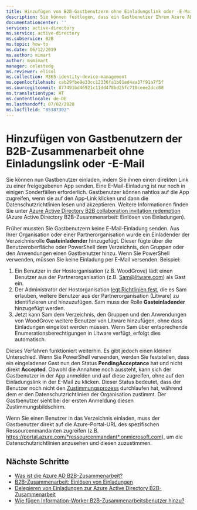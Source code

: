 ```yaml
---
title: Hinzufügen von B2B-Gastbenutzern ohne Einladungslink oder -E-Mail – Azure AD
description: Sie können festlegen, dass ein Gastbenutzer Ihrem Azure AD andere Gastbenutzer hinzufügen kann, ohne dass eine Einladung in der Azure Active Directory B2B-Zusammenarbeit erforderlich ist.
documentationcenter: ''
services: active-directory
ms.service: active-directory
ms.subservice: B2B
ms.topic: how-to
ms.date: 06/12/2019
ms.author: mimart
author: msmimart
manager: celestedg
ms.reviewer: elisol
ms.collection: M365-identity-device-management
ms.openlocfilehash: cab29fbe9e33cc12336fa1b81ed4aa37f91a7f5f
ms.sourcegitcommit: 877491bd46921c11dd478bd25fc718ceee2dcc08
ms.translationtype: HT
ms.contentlocale: de-DE
ms.lasthandoff: 07/02/2020
ms.locfileid: "85387302"
---
```

# <a name="add-b2b-collaboration-guest-users-without-an-invitation-link-or-email"></a>Hinzufügen von Gastbenutzern der B2B-Zusammenarbeit ohne Einladungslink oder -E-Mail

Sie können nun Gastbenutzer einladen, indem Sie ihnen einen direkten Link zu einer freigegebenen App senden. Eine E-Mail-Einladung ist nur noch in einigen Sonderfällen erforderlich. Gastbenutzer können nahtlos auf die App zugreifen, wenn sie auf den App-Link klicken und dann die Datenschutzrichtlinien lesen und akzeptieren. Weitere Informationen finden Sie unter [Azure Active Directory B2B collaboration invitation redemption](redemption-experience.md) (Azure Active Directory B2B-Zusammenarbeit: Einlösen von Einladungen).   

Früher mussten Sie Gastbenutzern keine E-Mail-Einladung senden. Aus Ihrer Organisation oder einer Partnerorganisation wurde ein Einladender der Verzeichnisrolle **Gasteinladender** hinzugefügt. Dieser fügte über die Benutzeroberfläche oder PowerShell dem Verzeichnis, den Gruppen oder den Anwendungen einen Gastbenutzer hinzu. Wenn Sie PowerShell verwenden, müssen Sie keine Einladung per E-Mail versenden. Beispiel:

1. Ein Benutzer in der Hostorganisation (z.B. WoodGrove) lädt einen Benutzer aus der Partnerorganisation (z.B. Sam@litware.com) als Gast ein.
2. Der Administrator der Hostorganisation [legt Richtlinien fest](delegate-invitations.md), die es Sam erlauben, weitere Benutzer aus der Partnerorganisation (Litware) zu identifizieren und hinzuzufügen. Sam muss der Rolle **Gasteinladender** hinzugefügt werden.
3. Jetzt kann Sam dem Verzeichnis, den Gruppen und den Anwendungen von WoodGrove weitere Benutzer von Litware hinzufügen, ohne dass Einladungen eingelöst werden müssen. Wenn Sam über entsprechende Enumerationsberechtigungen in Litware verfügt, erfolgt dies automatisch.
 
Dieses Verfahren funktioniert weiterhin. Es gibt jedoch einen kleinen Unterschied. Wenn Sie PowerShell verwenden, werden Sie feststellen, dass ein eingeladener Gast nun den Status **PendingAcceptance** hat und nicht direkt **Accepted**. Obwohl die Annahme noch aussteht, kann sich der Gastbenutzer in der App anmelden und auf diese zugreifen, ohne auf den Einladungslink in der E-Mail zu klicken. Dieser Status bedeutet, dass der Benutzer noch nicht den [Zustimmungsprozess](redemption-experience.md#consent-experience-for-the-guest) durchlaufen hat, während dem er den Datenschutzrichtlinien der Organisation zustimmt. Der Gastbenutzer sieht bei der ersten Anmeldung diesen Zustimmungsbildschirm. 

Wenn Sie einen Benutzer in das Verzeichnis einladen, muss der Gastbenutzer direkt auf die Azure-Portal-URL des spezifischen Ressourcenmandanten zugreifen (z.B. https://portal.azure.com/*ressourcenmandant*.onmicrosoft.com), um die Datenschutzrichtlinien anzusehen und diesen zuzustimmen.

## <a name="next-steps"></a>Nächste Schritte

- [Was ist die Azure AD B2B-Zusammenarbeit?](what-is-b2b.md)
- [B2B-Zusammenarbeit: Einlösen von Einladungen](redemption-experience.md)
- [Delegieren von Einladungen zur Azure Active Directory B2B-Zusammenarbeit](delegate-invitations.md)
- [Wie fügen Information-Worker B2B-Zusammenarbeitsbenutzer hinzu?](add-users-information-worker.md)

